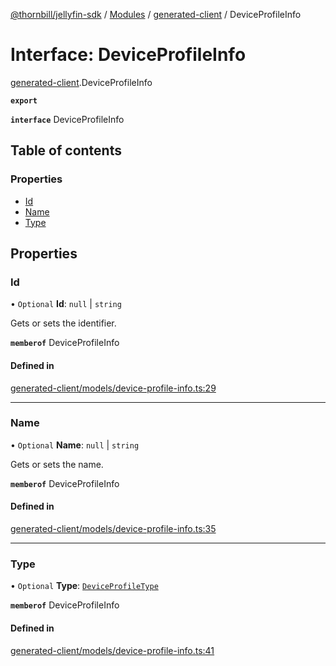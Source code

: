 [@thornbill/jellyfin-sdk](../README.md) / [Modules](../modules.md) / [generated-client](../modules/generated_client.md) / DeviceProfileInfo

# Interface: DeviceProfileInfo

[generated-client](../modules/generated_client.md).DeviceProfileInfo

**`export`**

**`interface`** DeviceProfileInfo

## Table of contents

### Properties

- [Id](generated_client.DeviceProfileInfo.md#id)
- [Name](generated_client.DeviceProfileInfo.md#name)
- [Type](generated_client.DeviceProfileInfo.md#type)

## Properties

### Id

• `Optional` **Id**: ``null`` \| `string`

Gets or sets the identifier.

**`memberof`** DeviceProfileInfo

#### Defined in

[generated-client/models/device-profile-info.ts:29](https://github.com/thornbill/jellyfin-sdk-typescript/blob/029620a/src/generated-client/models/device-profile-info.ts#L29)

___

### Name

• `Optional` **Name**: ``null`` \| `string`

Gets or sets the name.

**`memberof`** DeviceProfileInfo

#### Defined in

[generated-client/models/device-profile-info.ts:35](https://github.com/thornbill/jellyfin-sdk-typescript/blob/029620a/src/generated-client/models/device-profile-info.ts#L35)

___

### Type

• `Optional` **Type**: [`DeviceProfileType`](../enums/generated_client.DeviceProfileType.md)

**`memberof`** DeviceProfileInfo

#### Defined in

[generated-client/models/device-profile-info.ts:41](https://github.com/thornbill/jellyfin-sdk-typescript/blob/029620a/src/generated-client/models/device-profile-info.ts#L41)
